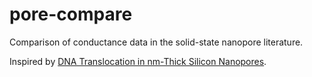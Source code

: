 # pore-compare
Comparison of conductance data in the solid-state nanopore literature.

Inspired by [DNA Translocation in nm-Thick Silicon Nanopores](http://pubs.acs.org/doi/abs/10.1021/acsnano.5b02531).

